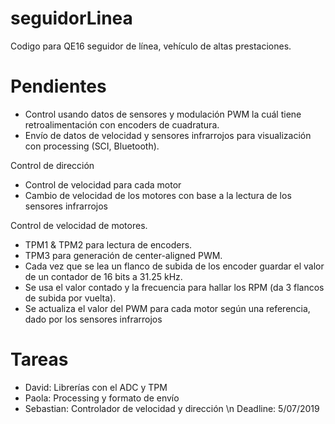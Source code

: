 # seguidorLinea
Codigo para QE16 seguidor de línea, vehículo de altas prestaciones.

# Pendientes
- Control usando datos de sensores y modulación PWM la cuál tiene retroalimentación con encoders de cuadratura.
- Envío de datos de velocidad y sensores infrarrojos para visualización con processing (SCI, Bluetooth).

Control de dirección
  - Control de velocidad para cada motor
  - Cambio de velocidad de los motores con base a la lectura de los sensores infrarrojos

Control de velocidad de motores.
- TPM1 & TPM2 para lectura de encoders.
- TPM3 para generación de center-aligned PWM.
- Cada vez que se lea un flanco de subida de los encoder guardar el valor de un contador de 16 bits a 31.25 kHz.
- Se usa el valor contado y la frecuencia para hallar los RPM (da 3 flancos de subida por vuelta).
- Se actualiza el valor del PWM para cada motor según una referencia, dado por los sensores infrarrojos
          
# Tareas
- David: Librerías con el ADC y TPM
- Paola: Processing y formato de envío
- Sebastian: Controlador de velocidad y dirección \n
Deadline: 5/07/2019
